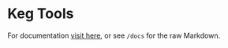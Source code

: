 # Keg Tools

For documentation [visit here](https://panditaktak.github.io/Tool-KegToys/#/), or see `/docs` for the raw Markdown.
